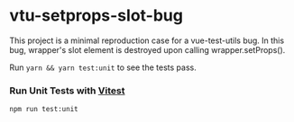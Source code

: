 # vtu-setprops-slot-bug

This project is a minimal reproduction case for a vue-test-utils bug.
In this bug, wrapper's slot element is destroyed upon calling wrapper.setProps().

Run `yarn && yarn test:unit` to see the tests pass.

### Run Unit Tests with [Vitest](https://vitest.dev/)

```sh
npm run test:unit
```

